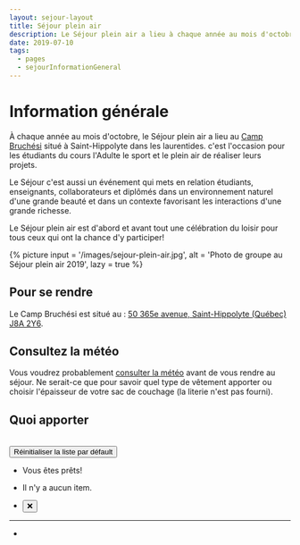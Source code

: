 ```yaml
---
layout: sejour-layout
title: Séjour plein air
description: Le Séjour plein air a lieu à chaque année au mois d'octobre. c'est l'occasion pour les étudiants du cours l'Adulte le sport et le plein air de réaliser leurs projets.
date: 2019-07-10
tags: 
  - pages
  - sejourInformationGeneral
---
```

# Information générale
À chaque année au mois d'octobre, le Séjour plein air a lieu au [Camp Bruchési](https://www.campbruchesi.ca/ "Site web du Camp Bruchési") situé à Saint-Hippolyte dans les laurentides. c'est l'occasion pour les étudiants du cours l'Adulte le sport et le plein air de réaliser leurs projets.

Le Séjour c'est aussi un événement qui mets en relation étudiants, enseignants, collaborateurs et diplômés dans un environnement naturel d'une grande beauté et dans un contexte favorisant les interactions d'une grande richesse.

Le Séjour plein air est d'abord et avant tout une célébration du loisir pour tous ceux qui ont la chance d'y participer!

{% picture 
input = '/images/sejour-plein-air.jpg',
alt = 'Photo de groupe au Séjour plein air 2019',
lazy = true
%}

## Pour se rendre
Le Camp Bruchési est situé au : [50 365e avenue, Saint-Hippolyte (Québec) J8A 2Y6](https://www.google.com/maps/place/50+365e+Av,+Saint-Hippolyte,+QC+J8A+2Y6/@45.9458259,-73.9916273,17z/data=!3m1!4b1!4m5!3m4!1s0x4ccf3578d3e72bc5:0x342a8f8990b22bed!8m2!3d45.9458259!4d-73.9894386 "Page Google Maps pour cette adresse").
## Consultez la météo
Vous voudrez probablement [consulter la météo](https://www.accuweather.com/fr/ca/saint-hippolyte/j8a/hourly-weather-forecast/56156 "Météo pour Saint-Hippolyte sur AccuWeather") avant de vous rendre au séjour. Ne serait-ce que pour savoir quel type de vêtement apporter ou choisir l'épaisseur de votre sac de couchage (la literie n'est pas fourni).
## Quoi apporter

<div id="what-to-bring-todo-list" v-scope v-effect="save()">
<form @submit.prevent v-scope="CreateTodoForm()"></form>
<br>
<button @click="removeTodoStorage">Réinitialiser la liste par défault</button>

<ul role="list" v-cloak>
<li v-show="!filteredTodos(item => !item.isChecked).length && todos.length"><p>Vous êtes prêts!</p></li>
<li v-show="!todos.length"><p>Il n'y a aucun item.</p></li>
<li v-for="todo in filteredTodos(item => !item.isChecked)" :key="todo.uid">
<span v-scope="TodoItem()"></span>
<button @click="removeTodo(todo)" title="Supprimer">❌</button>
</li>
</ul>

<hr v-show="filteredTodos(item => item.isChecked).length">

<ul role="list" v-cloak>
<li v-for="todo in filteredTodos(item => item.isChecked)" :key="todo.uid">
<span v-scope="TodoItem()"></span>
</li>
</ul>
</div>

<template id="create-todo-form">
<input type="text" v-model="todoName" @keyup.enter="createNewTodo" placeholder="Inscrivez un nouvel item">
<button @click="createNewTodo">Nouvel item</button>
</template>

<template id="todo-item">
<input type="checkbox" :id="todo.uid" @change="todo.isChecked = !todo.isChecked" name="todoListItem" :checked="todo.isChecked">
<label :for="todo.uid" v-text="todo.name" :class="{'line-through': todo.isChecked}"></label>
</template>